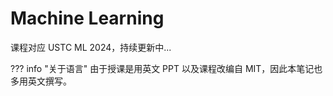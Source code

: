 # Machine Learning

课程对应 USTC ML 2024，持续更新中...

??? info "关于语言"
    由于授课是用英文 PPT 以及课程改编自 MIT，因此本笔记也多用英文撰写。